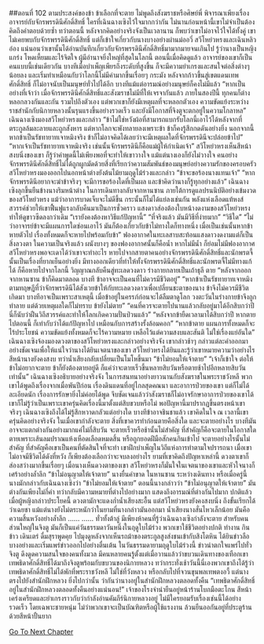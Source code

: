 ##ตอนที่ 102 ตามประสงค์ของข้า ข้าเลือกที่จะตาย
ไม่พูดถึงสังฆราชหรือศิษย์พี่ พิจารณาเพียงเรื่องอาจารย์กับจักรพรรดินีศักดิ์สิทธิ์ ใครที่เฉินฉางเซิงไว้ใจมากกว่ากัน ไม่นานก่อนหน้านี้เขาไม่จำเป็นต้องคิดถึงคำตอบด้วยซ้ำ ทว่าตอนนี้ หลังจากคิดอย่างจริงจังเป็นเวลานาน ก็พบว่าเขาไม่อาจไว้ใจได้ทั้งคู่
เขาไม่เคยพบกับจักรพรรดินีศักดิ์สิทธิ์ แต่ก็เข้าใจเกี่ยวกับนางบางอย่างผ่านม่ออวี่ สวีโหย่วหรงและเฉินหลิวอ๋อง แน่นอนว่าเขานั้นได้อ่านบันทึกเกี่ยวกับจักรพรรดินีศักดิ์สิทธิ์มามากมายจนเกินไป รู้ว่านางเป็นหญิงแกร่ง โหดเหี้ยมและไร้จิตใจ ผู้มีอำนาจยิ่งใหญ่ที่สุดในโลกนี้ ตอนนี้เมื่อคิดดูแล้ว อาจารย์ของเขาก็เป็นคนแบบนี้เช่นเดียวกัน บางทีเมื่อบำเพ็ญเพียรถึงระดับที่สูงขึ้น ก็จะมีความยำเกรงและสนใจต่อสิ่งต่างๆ น้อยลง และเริ่มทำเหมือนกับว่าโลกนี้ไม่มีค่ามากขึ้นเรื่อยๆ กระมัง หลังจากก้าวขึ้นสู่เขตแดนเทพศักดิ์สิทธิ์ ก็ไม่อาจนับเป็นมนุษย์ทั่วไปได้อีก บางทีแม้แต่อารมณ์อย่างมนุษย์ก็คงไม่มีแล้ว
“หากเป็นอย่างที่เจ้าว่า เมื่อจักรพรรดินีศักดิ์สิทธิ์และสังฆราชไม่มีที่ให้เจรจากันแล้ว ภายในสองปีนี้ ทุกคนก็ต่างหลอกลวงกันและกัน รวมไปถึงตัวเอง แต่พวกเขาก็ยังมีเหตุผลที่จะหลอกตัวเอง ความขัดแย้งระหว่างราชสำนักกับนิกายหลวงนั้นรุนแรงขึ้นอย่างรวดเร็ว และยังมีโอกาสที่จิงตูจะตกอยู่ในความโกลาหล”
เฉินฉางเซิงมองสวีโหย่วหรงและกล่าว “ข้าไม่ใช่หวังผ้อที่สามารถแบกรับโลกนี้เอาไว้ได้หลังจากที่ตระกูลล้มละลายและถูกสังหาร แต่หากโลกจะพังทลายลงเพราะข้า ข้าก็คงรู้สึกกดดันอย่างยิ่ง นอกจากนี้ หากข้าเป็นรัชทายาทเจาหมิงจริง ข้าก็ไม่อาจคิดได้เลยว่าจะมีเหตุผลใดที่จักรพรรดินีจะปล่อยข้าไป”
“หากเจ้าเป็นรัชทายาทเจาหมิงจริง เช่นนั้นจักรพรรดินีก็คือแม่ผู้ให้กำเนิดเจ้า”
สวีโหย่วหรงเห็นสีหน้าสงบนิ่งของเขา ก็รู้ว่าคำพูดนี้ไม่เพียงพอที่จะทำให้เขาวางใจ แม้แต่นางเองก็ยังไม่วางใจ คนอย่างจักรพรรดินีศักดิ์สิทธิ์ไม่ได้ถูกผูกมัดด้วยสิ่งที่เรียกว่าความสัมพันธ์ของมนุษย์อย่างความรักของครอบครัว สวีโหย่วหรงมองออกไปนอกหน้าต่างยังต้นไม้ยามฤดูไม้ร่วงและกล่าว “ข้าจะขอร้องนางแทนเจ้า”
“หากจักรพรรดินีอยากจะฆ่าข้าจริงๆ จะมีการขอร้องใดที่เป็นผล และข้าคิดว่านางก็รู้ทุกอย่างแล้ว”
เฉินฉางเซิงลุกขึ้นยืนข้างนางริมหน้าต่าง
ในการเดินทางกลับจากหานซาน ภายใต้การดูแลปรนนิบัติอย่างเข้มงวดของสวีโหย่วหรง แม้ว่าอาการบาดเจ็บจะไม่ดีขึ้น กระนั้นก็ไม่ได้แย่ลงเช่นกัน พลังแห่งเลือดแท้หงส์สวรรค์ช่วยให้เขาฟื้นฟูแรงกลับคืนมาเป็นการชั่วคราว
แสงดาวส่องต้องใบหน้างดงามของสวีโหย่วหรง ทำให้ดูขาวซีดลงกว่าเดิม “เรายังคงต้องหาวิธีแก้ปัญหานี้”
“ที่จริงแล้ว มันมีวิธีที่ง่ายมาก”
“วิธีใด”
“ไม่ว่าอาจารย์ข้าจะมีแผนการใดซ่อนเอาไว้ มันก็ต้องเกี่ยวกับข้าไม่ทางใดก็ทางหนึ่ง เมื่อเป็นเช่นนั้นหากข้าหายตัวไป เรื่องทั้งหมดก็จะหายไปพร้อมกับข้า”
ฟองอากาศในทะเลสาบสะท้อนแสงดาวงดงามแต่ก็เป็นสิ่งลวงตา ในความเป็นจริงแล้ว ผนังบางๆ ของฟองอากาศนั้นก็คือน้ำ
หากไม่มีน้ำ ก็ย่อมไม่มีฟองอากาศ
สวีโหย่วหรงพอจะเดาได้ว่าเขาจะทำอะไร
หายไปจากสายตาคนอย่างจักรพรรดินีศักดิ์สิทธิ์และนักพรตจี้นั้นเป็นเรื่องที่ยากเย็นอย่างยิ่ง
มีทางออกเดียวที่ทำให้ทั้งจักรพรรดินีศักดิ์สิทธิ์และนักพรตจี้ไม่มีทางแก้ได้
ก็คือหายไปจากโลกนี้
วิญญาณกลับคืนสู่ทะเลดวงดาว ร่างกายกลายเป็นเถ้าธุลี
ตาย
“หลังจากออกจากหานซาน ข้าก็คิดมาตลอด บางที ข้าอาจจะเป็นคนที่ไม่ควรมีชีวิตอยู่”
“หากข้าเป็นรัชทายาทเจาหมิง ตามทฤษฎีที่ว่าจักรพรรดินีได้สังเวยข้าให้กับทะเลดวงดาวเพื่อเปลี่ยนชะตาของนาง ข้าจึงไม่ควรมีชีวิตเกิดมา บางทีอาจเป็นเพราะสาเหตุนี้ เมื่อข้าอยู่ในครรภ์ก่อนจะได้ลืมตาดูโลก วงตะวันในร่างกายข้าจึงถูกทำลาย แต่ด้วยเหตุผลใดก็ไม่ทราบ ข้ายังไม่ตาย”
“คนที่ควรจะตายไปนานแล้วกลับอยู่มาได้อีกสิบกว่าปี นี่ก็นับว่าฝืนวิถีสวรรค์และทำให้โลกเกิดความปั่นป่วนแล้ว”
“หลังจากข้ายืดเวลามาได้สิบกว่าปี หากตายไปตอนนี้ ก็เท่ากับว่าได้แก้ปัญหาไป เหมือนกับการสร้างรั้งล้อมคอก”
“หากข้าตาย แผนการทั้งหมดก็จะไร้ประโยชน์ ความขัดแย้งทั้งหมดก็จะไร้ความหมาย เหลือไว้แต่ความสงบและสันติ ไม่ใช่เรื่องแย่อันใด”
เฉินฉางเซิงจ้องมองดวงตาของสวีโหย่วหรงและกล่าวอย่างจริงจัง
เขากล่าวช้าๆ กล่าวแต่ละคำออกมาอย่างชัดเจนเพื่อให้แน่ใจว่านางได้ยินเจตนาของเขา
สวีโหย่วหรงได้ยินและรู้ว่าเขาหมายความว่าอย่างไร สีหน้านางยังคงสงบ ทว่าน้ำเสียงกลับเปลี่ยนเป็นโมโหขึ้นมา “ข้าไม่ยอมให้เจ้าตาย”
“เจ้าก็เข้าใจ ต่อให้ข้าไม่อยากจะตาย ข้าก็ยังต้องตายอยู่ดี ก็แค่ว่าจะตายเร็วขึ้นหลายสิบวันหรือตายช้าไปอีกหลายสิบวันเท่านั้น”
เฉินฉางเซิงอธิบายอย่างจริงจัง
ในการสนทนาอย่างยาวนานกับสังฆราชในพระราชวังหลี พวกเขาได้พูดถึงเรื่องจากเมื่อพันปีก่อน เรื่องดินแดนที่อยู่ไกลสุดคณนา และอาการป่วยของเขา แต่ก็ไม่ได้ละเอียดนัก เรื่องการรักษายิ่งไม่ค่อยได้พูด
จึบชัดเจนแล้วว่าสังฆราชก็ไม่อาจรักษาอาการป่วยของเขาได้
เขาก็ไม่รู้ว่าเป็นเพราะเขาครุ่นคิดเรื่องนี้มาตั้งแต่สิบขวบหรือไม่ พอปัญหานี้มาปรากฏขึ้นตรงหน้าเขาจริงๆ เฉินฉางเซิงถึงได้ไม่รู้สึกหวาดกลัวแต่อย่างใด
บางทีข้าอาจชินชาแล้ว เขาคิดในใจ
ณ เวลานี้เขาครุ่นคิดอย่างจริงจัง ในเมื่อเขากำลังจะตาย สิ่งที่เขาควรทำก่อนตายคือสิ่งใด และจะตายอย่างไร
บางทีมันอาจจะแตกต่างกันอย่างมากแค่ไม่กี่สิบวัน จะตายเร็วหรือช้านั้นไม่สำคัญ ที่สำคัญก็คือจะตายในโอกาสใด
ตายเพราะเส้นลมปราณแห้งเหือดเลือดหมดสิ้น หรือถูกยอดฝีมือสักคนกินเข้าไป จะตายอย่างไรนั้นไม่สำคัญ ที่สำคัญคือเขาเป็นคนที่ตัดสินใจที่จะทำ
เขาฝึกบำเพ็ญในวิถีแห่งการทำตามใจปรารถนา เมื่อเขาไม่อาจมีชีวิตได้ดังที่หวัง ก็เพียงต้องเลือกว่าจะจบลงอย่างไร
ยามที่เขาคิดถึงปัญหาเหล่านี้ ดวงตาเขาก็ส่องสว่างมากขึ้นเรื่อยๆ
เมื่อนางเห็นดวงตาของเขา สวีโหย่วหรงก็มั่นใจในเจตนาของเขาและหัวใจนางก็เศร้าอย่างล้ำลึก
“ข้าไม่อนุญาตให้เจ้าตาย” นางยื่นคำขาด
ในหานซาน ระหว่างเดินทาง หรือเมื่อครู่นี้ นางมักกล่าวกับเฉินฉางเซิงว่า “ข้าไม่ยอมให้เจ้าตาย”
ตอนนี้นางกล่าวว่า “ข้าไม่อนุญาตให้เจ้าตาย”
มันต่างกันเพียงไม่กี่คำ ทว่ากลับมีความหมายที่ต่างไปอย่างมาก แสดงถึงอารมณ์ที่ต่างกันไปมาก
ปกติแล้วเมื่อผู้หญิงกล่าวประโยคนี้ ดวงตามักจะแดงก่ำน้ำเสียงสะอื้น
แต่สวีโหย่วหรงยังคงสงบนิ่ง ถึงขั้นเรียกได้ว่าเฉยชา
แม้แต่นางยังไม่ตระหนักว่าในยามที่นางกล่าวมันออกมา น้ำเสียงนางสั่นไหวเล็กน้อย
มันคือความสิ้นหวังอย่างล้ำลึก
……
……
ทั่วทั้งต้าลู่ มีเพียงห้าคนที่รู้ว่าเฉินฉางเซิงกำลังจะตาย
สำหรับคนส่วนใหญ่ในจิงตู มันก็เป็นแค่วันธรรมดาวันหนึ่งในฤดูใบไม้ร่วง พวกเขาใช้ชีวิตอย่างปกติ ทำงาน กินข้าว เดินเตร่ ดื่มสุราพูดคุย ไปมุงดูหลังจากเห็นรถม้าของตระกูลสูงส่งชนเข้ากับสิงโตหิน ได้ยินข่าวลือบางอย่างและเริ่มแพร่ข่าวออกไปอย่างตื่นเต้น
ในวันธรรมดายามฤดูใบไม้ร่วงนี้ ข่าวน่าตกใจแพร่ไปทั่วจิงตู ดึงดูดความสนใจของคนทั้งมวล
มีคนหลายคนรู้ตั้งแต่เมื่อวานแล้วว่าขบวนเดินทางของเทือกเขาเทพธิดาศักดิ์สิทธิ์ได้มาถึงจิงตูพร้อมกับขบวนของนิกายหลวง ทว่ากระทั่งเช้าวันนี้นี่เองพวกเขาถึงได้รู้ว่าเทพธิดาศักดิ์สิทธิ์ไม่ได้พักที่พระราชวังหลี ไม่ใช่ที่วังหลวง หรือกลับไปที่จวนขุนพลเทพตงอวี้ แต่นางตรงไปยังสำนักฝึกหลวง
ยิ่งไปกว่านั้น ว่ากันว่านางอยู่ในสำนักฝึกหลวงตลอดทั้งคืน
“เทพธิดาศักดิ์สิทธิ์อยู่ในสำนักฝึกหลวงตลอดทั้งคืนอย่างแน่นอน!”
เจ้าของโรงจำนำยืนอยู่หน้าร้านโบกมือตะโกน สีหน้าเคร่งเครียดและยำเกรงราวกับว่ากำลังอ่านคัมภีร์นิกายหลวงอยู่
ไม่มีใครยอมรับเรื่องเช่นนี้ได้อย่างรวดเร็ว โดยเฉพาะชายหนุ่ม ไม่ว่าพวกเขาจะเป็นบัณฑิตหรือผู้ใช้แรงงาน ล้วนยืนออกันอยู่ที่ประตูร้านด้วยสีหน้าปั้นยาก


[Go To Next Chapter]( ./612.md)
